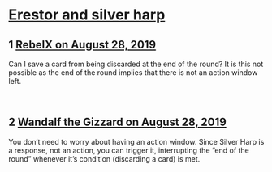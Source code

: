 # [Erestor and silver harp](https://community.fantasyflightgames.com/topic/299380-erestor-and-silver-harp/)

## 1 [RebelX on August 28, 2019](https://community.fantasyflightgames.com/topic/299380-erestor-and-silver-harp/?do=findComment&comment=3772722)

Can I save a card from being discarded at the end of the round? It is this not possible as the end of the round implies that there is not an action window left.

 

## 2 [Wandalf the Gizzard on August 28, 2019](https://community.fantasyflightgames.com/topic/299380-erestor-and-silver-harp/?do=findComment&comment=3772868)

You don’t need to worry about having an action window. Since Silver Harp is a response, not an action, you can trigger it, interrupting the “end of the round” whenever it’s condition (discarding a card) is met.

